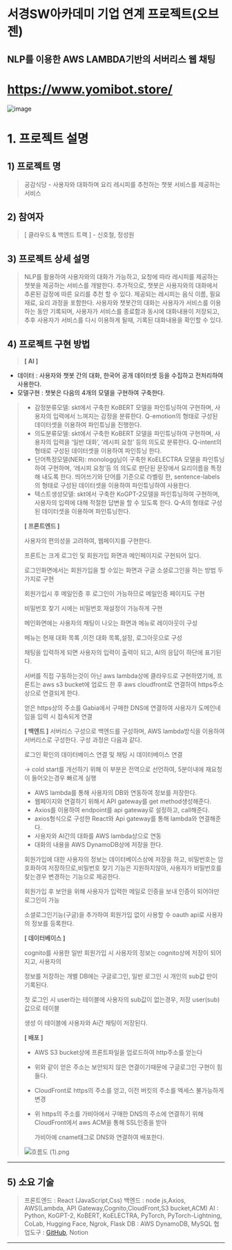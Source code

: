 # 서경SW아카데미 기업 연계 프로젝트(오브젠) 
## NLP를 이용한 AWS LAMBDA기반의 서버리스 웹 채팅
# https://www.yomibot.store/
![image](https://github.com/user-attachments/assets/48622d04-10e1-4e54-ac58-f44c5951b08c)

# 1. 프로젝트 설명

## 1) 프로젝트 명

> 공감식당 - 사용자와 대화하며 요리 레시피를 추천하는 챗봇 서비스를 제공하는 서비스
> 

## 2) 참여자

> [ 클라우드 & 백엔드 트랙 ] - 신호철, 정성원
> 

## 3) 프로젝트 상세 설명

> NLP를 활용하여 사용자와의 대화가 가능하고, 요청에 따라 레시피를 제공하는 챗봇을 제공하는 서비스를 개발한다. 추가적으로, 챗봇은 사용자와의 대화에서 추론된 감정에 따른 요리를 추천 할 수 있다.
 제공되는 레시피는 음식 이름, 필요 재료, 요리 과정을 포함한다.
 사용자와 챗봇간의 대화는 사용자가 서비스를 이용하는 동안 기록되며, 사용자가 서비스를 종료함과 동시에 대화내용이 저장되고, 추후 사용자가 서비스를 다시 이용하게 될때, 기록된 대화내용을 확인할 수 있다.
> 

## 4) 프로젝트 구현 방법

> **[ AI ]**
- 데이터 : 사용자와 챗봇 간의 대화, 한국어 공개 데이터셋 등을 수집하고 전처리하여 사용한다.
- 모델구현 : 챗봇은 다음의 4개의 모델을 구현하여 구축한다.
> 
> - 감정분류모델: skt에서 구축한 KoBERT 모델을 파인튜닝하여 구현하며, 사용자의 입력에서 느껴지는 감정을 분류한다. Q-emotion의 형태로 구성된 데이터셋을 이용하여 파인튜닝을 진행한다.
> - 의도분류모델: skt에서 구축한 KoBERT 모델을 파인튜닝하여 구현하며, 사용자의 입력을 ‘일반 대화’, ‘레시피 요청’ 등의 의도로 분류한다. Q-intent의 형태로 구성된 데이터셋을 이용하여 파인튜닝 한다.
> - 단어특정모델(NER): monologg님이 구축한 KoELECTRA 모델을 파인튜닝하여 구현하며, ‘레시피 요청’등 의 의도로 판단된 문장에서 요리이름을 특정해 내도록 한다. 띄어쓰기와 단어를 기준으로 라벨링 한, sentence-labels의 형태로 구성된 데이터셋을 이용하여 파인튜닝하여 사용한다.
> - 텍스트생성모델: skt에서 구축한 KoGPT-2모델을 파인튜닝하여 구현하며, 사용자의 입력에 대해 적절한 답변을 할 수 있도록 한다. Q-A의 형태로 구성된 데이터셋을 이용하며 파인튜닝한다.
> 
> **[ 프론트엔드 ]**
> 
> 사용자의 편의성을 고려하여, 웹페이지를 구현한다. 
> 
> 프론트는 크게 로그인 및 회원가입 화면과 메인페이지로 구현되어 있다.
> 
> 로그인화면에서는 회원가입을 할 수있는 화면과 구글 소셜로그인을 하는 방법 두가지로 구현
> 
> 회원가입시 후 메일인증 후 로그인이 가능하므로 메일인증 페이지도 구현
> 
> 비밀번호 찾기 시에는 비밀번호 재설정이 가능하게 구현
> 
> 메인화면에는 사용자의 채팅이 나오는 화면과 메뉴로 레이아웃이 구성
> 
> 메뉴는 현재 대화 목록 ,이전 대화 목록,설정, 로그아웃으로 구성 
> 
> 채팅을 입력하게 되면 사용자의 입력이 출력이 되고, AI의 응답이 하단에 표기된다.
> 
> 서버를 직접 구동하는것이 아닌 aws lambda상에 클라우드로 구현하였기에, 프론트는 aws s3 bucket에 업로드 한 후 aws cloudfront로 연결하여 https주소상으로 연결되게 한다.
> 
> 얻은 https상의 주소를 Gabia에서 구매한 DNS에 연결하여 사용자가 도메인네임을 입력 시 접속되게 연결
> 
> **[ 백엔드 ]**
>  서버리스 구성으로 백엔드를 구성하며, AWS lambda방식을 이용하여 서버리스로 구성한다.
>  구성 과정은 다음과 같다.
> 
> 로그인 확인의 데이터베이스 연결 및 채팅 시 데이터베이스 연결
> 
> → cold start를 개선하기 위해 이 부분은 전역으로 선언하여, 5분이내에 재요청이 들어오는경우 빠르게 실행
> 
> - AWS lambda를 통해 사용자의 DB와 연동하여 정보를 저장한다.
> - 웹페이지와 연결하기 위해서 API gateway를 get method생성해준다.
> - Axios를 이용하여 endpoint를 api gateway로 설정하고, call해준다.
> - axios형식으로 구성한 React와 Api gateway를 통해 lambda와 연결해준다.
> - 사용자와 AI간의 대화를 AWS lambda상으로 연동
> - 대화의 내용을 AWS DynamoDB상에 저장을 한다.
> 
> 회원가입에 대한 사용자의 정보는 데이터베이스상에 저장을 하고, 비밀번호는 암호화하여 저장하므로,비밀번호 찾기 기능은 지원하지않아, 사용자가 비밀번호를 찾는경우 변경하는 기능으로 제공한다.
> 
> 회원가입 후 보안을 위해 사용자가 입력한 메일로 인증을 보내 인증이 되어야만 로그인이 가능
> 
> 소셜로그인기능(구글)을 추가하여 회원가입 없이 사용할 수 oauth api로 사용자의 정보를 등록한다.
> 
> **[ 데이터베이스 ]**
> 
> cognito를 사용한 일반 회원가입 시 사용자의 정보는 cognito상에 저장이 되어지고, 사용자의
> 
> 정보를 저장하는 개별 DB에는 구글로그인, 일반 로그인 시 개인의 sub값 만이 기록된다.
> 
> 첫 로그인 시 user라는 테이블에 사용자의 sub값이 없는경우, 저장 user(sub)값으로 테이블
> 
> 생성 이 테이블에 사용자와 Ai간 채팅이 저장된다.
> 
> **[ 배포 ]**
> 
> - AWS S3 bucket상에 프론트파일을 업로드하여 http주소를 얻는다
> - 위와 같이 얻은 주소는 보안되지 않은 연결이기때문에 구글로그인 구현이 힘들다.
> - CloudFront로 https의 주소를 얻고, 이전 버킷의 주소를 엑세스 불가능하게 변경
> - 위 https의 주소를 가비아에서 구매한 DNS의 주소에 연결하기 위해 CloudFront에서 aws ACM을 통해 SSL인증을 받아
>     
>     가비아에 cname태그로 DNS와 연결하여 배포한다.
>     
> 
> ![흐름도 (1).png](attachment:261a98ff-2ba5-4f50-915a-8dcd5e41a02b:흐름도_(1).png)
> 

---

## 5) 소요 기술

> 프론트엔드 : React (JavaScript,Css)
백엔드 : node js,Axios, AWS(Lambda, API Gateway,Cognito,CloudFront,S3 bucket,ACM)
AI : Python, KoGPT-2, KoBERT, KoELECTRA, PyTorch, PyTorch-Lightning, CoLab, Hugging Face, Ngrok, Flask
DB : AWS DynamoDB, MySQL
협업도구 : [GitHub](https://github.com/IDIOcoder/Chat-bot), Notion
> 

---

